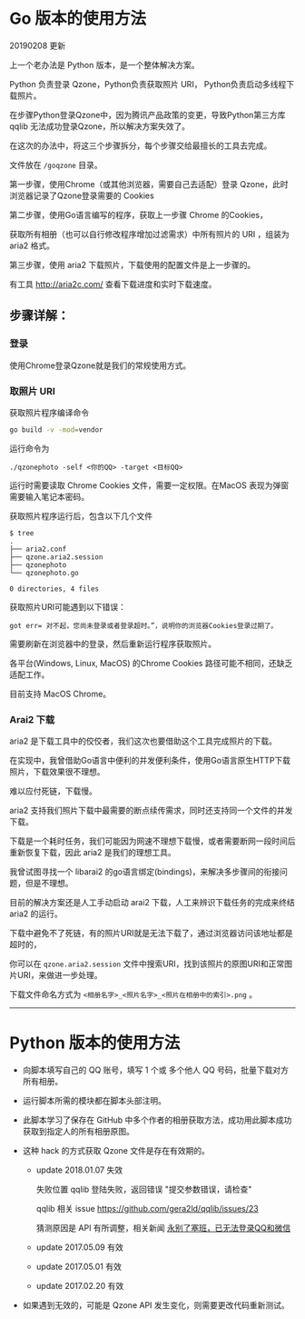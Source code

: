 ﻿

# Go 版本的使用方法

20190208 更新

上一个老办法是 Python 版本，是一个整体解决方案。

Python 负责登录 Qzone，Python负责获取照片 URI， Python负责启动多线程下载照片。

在步骤Python登录Qzone中，因为腾讯产品政策的变更，导致Python第三方库 qqlib 无法成功登录Qzone，所以解决方案失效了。

在这次的办法中，将这三个步骤拆分，每个步骤交给最擅长的工具去完成。

文件放在 `/goqzone` 目录。

第一步骤，使用Chrome（或其他浏览器，需要自己去适配）登录 Qzone，此时浏览器记录了Qzone登录需要的 Cookies

第二步骤，使用Go语言编写的程序，获取上一步骤 Chrome 的Cookies，

获取所有相册（也可以自行修改程序增加过滤需求）中所有照片的 URI ，组装为 aria2 格式。

第三步骤，使用 aria2 下载照片，下载使用的配置文件是上一步骤的。

有工具 http://aria2c.com/ 查看下载进度和实时下载速度。


## 步骤详解：

### 登录

使用Chrome登录Qzone就是我们的常规使用方式。


### 取照片 URI

获取照片程序编译命令
```bash
go build -v -mod=vendor
```

运行命令为 
```
./qzonephoto -self <你的QQ> -target <目标QQ>
```
运行时需要读取 Chrome Cookies 文件，需要一定权限。在MacOS 表现为弹窗需要输入笔记本密码。

获取照片程序运行后，包含以下几个文件
```
$ tree
.
├── aria2.conf
├── qzone.aria2.session
├── qzonephoto
└── qzonephoto.go

0 directories, 4 files
```

获取照片URI可能遇到以下错误：

```
got err= 对不起，您尚未登录或者登录超时。”，说明你的浏览器Cookies登录过期了。
```
需要刷新在浏览器中的登录，然后重新运行程序获取照片。

各平台(Windows, Linux, MacOS) 的Chrome Cookies 路径可能不相同，还缺乏适配工作。

目前支持 MacOS Chrome。

### Arai2 下载

aria2 是下载工具中的佼佼者，我们这次也要借助这个工具完成照片的下载。

在实现中，我曾借助Go语言中便利的并发便利条件，使用Go语言原生HTTP下载照片，下载效果很不理想。

难以应付死链，下载慢。

aria2 支持我们照片下载中最需要的断点续传需求，同时还支持同一个文件的并发下载。

下载是一个耗时任务，我们可能因为网速不理想下载慢，或者需要断网一段时间后重新恢复下载，因此 aria2 是我们的理想工具。

我曾试图寻找一个 libarai2 的go语言绑定(bindings)，来解决多步骤间的衔接问题，但是不理想。

目前的解决方案还是人工手动启动 arai2 下载，人工来辨识下载任务的完成来终结 aria2 的运行。

下载中避免不了死链，有的照片URI就是无法下载了，通过浏览器访问该地址都是超时的，

你可以在 `qzone.aria2.session` 文件中搜索URI，找到该照片的原图URI和正常图片URI，来做进一步处理。

下载文件命名方式为 `<相册名字>_<照片名字>_<照片在相册中的索引>.png` 。


------------------------------
# Python 版本的使用方法

- 向脚本填写自己的 QQ 账号，填写 1 个或 多个他人 QQ 号码，批量下载对方所有相册。

- 运行脚本所需的模块都在脚本头部注明。

- 此脚本学习了保存在 GitHub 中多个作者的相册获取方法，成功用此脚本成功获取到指定人的所有相册原图。

- 这种 hack 的方式获取 Qzone 文件是存在有效期的。
    
    - update 2018.01.07 失效
      
      失败位置 qqlib 登陆失败，返回错误 "提交参数错误，请检查"
      
      qqlib 相关 issue https://github.com/gera2ld/qqlib/issues/23
      
      猜测原因是 API 有所调整，相关新闻 
      [永别了塞班，已无法登录QQ和微信](http://www.sohu.com/a/214881879_350699)
    
    - update 2017.05.09 有效
    - update 2017.05.01 有效
    - update 2017.02.20 有效

- 如果遇到无效的，可能是 Qzone API 发生变化，则需要更改代码重新测试。
